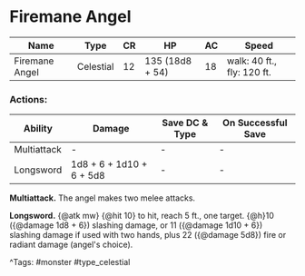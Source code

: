 # Firemane Angel

| Name | Type | CR | HP | AC | Speed |
|------|------|----|----|----|-------|
| Firemane Angel | Celestial | 12 | 135 (18d8 + 54) | 18 | walk: 40 ft., fly: 120 ft. |

### Actions:

| Ability | Damage | Save DC & Type | On Successful Save |
|---------|--------|----------------|--------------------|
| Multiattack | - | - | - |
| Longsword | 1d8 + 6 + 1d10 + 6 + 5d8 | - | - |


**Multiattack.** The angel makes two melee attacks.

**Longsword.** {@atk mw} {@hit 10} to hit, reach 5 ft., one target. {@h}10 ({@damage 1d8 + 6}) slashing damage, or 11 ({@damage 1d10 + 6}) slashing damage if used with two hands, plus 22 ({@damage 5d8}) fire or radiant damage (angel's choice).

^Tags: #monster #type_celestial